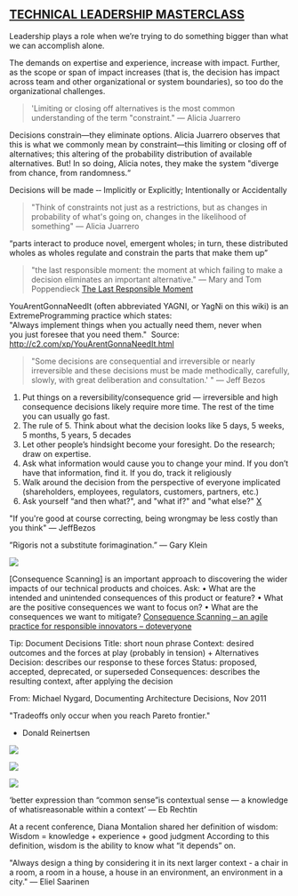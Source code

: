 ## [TECHNICAL LEADERSHIP MASTERCLASS](https://ruthmalan.com/Journal/2019/20190629SlideDocTechnicalLeadershipDecisions.pdf)

Leadership plays a role when we’re trying to do something bigger than what we can accomplish alone.

The demands on expertise and experience, increase with impact. Further, as the scope or span of impact increases (that is, the decision has impact across team and other organizational or system boundaries), so too do the organizational challenges.

> 'Limiting or closing off alternatives is the most common understanding of the term "constraint."
>— Alicia Juarrero

Decisions constrain—they eliminate options. Alicia Juarrero observes that this is what we commonly mean by constraint—this limiting or closing off of alternatives; this altering of the probability distribution of available alternatives. But! In so doing, Alicia notes, they make the system "diverge from chance, from randomness.“

Decisions will be made ‐‐ Implicitly or Explicitly; Intentionally or Accidentally

>"Think of constraints not just as a restrictions, but as changes in probability of what's going on, changes in the likelihood of something" 
>— Alicia Juarrero

“parts interact to produce novel, emergent wholes; in turn, these distributed wholes as wholes regulate and constrain the parts that make them up”

>"the last responsible moment: the moment at which failing
to make a decision eliminates an important alternative."
>— Mary and Tom Poppendieck
>[The Last Responsible Moment](https://blog.codinghorror.com/the-last-responsible-moment/)

YouArentGonnaNeedIt (often abbreviated YAGNI, or YagNi on this wiki) is an ExtremeProgramming practice which states: "Always implement things when you actually need them, never when  you just foresee that you need them."  
Source: http://c2.com/xp/YouArentGonnaNeedIt.html

>"Some decisions are consequential and irreversible or
nearly irreversible and these decisions must be made methodically, carefully, slowly, with great deliberation and consultation.' "
— Jeff Bezos

1. Put things on a reversibility/consequence grid — irreversible and high consequence decisions likely require more time. The rest of the time you can usually go fast.
2. The rule of 5. Think about what the decision looks like 5 days, 5 weeks, 5 months, 5 years, 5 decades
3. Let other people’s hindsight become your foresight. Do the research; draw on expertise.
4. Ask what information would cause you to change your mind. If you don’t have that information, find it. If you do, track it religiously
5. Walk around the decision from the perspective of everyone implicated (shareholders, employees, regulators, customers, partners, etc.)
6. Ask yourself “and then what?", and "what if?" and "what else?"
[X](https://twitter.com/farnamstreet/status/1026105498372845571)

"If you're good at course correcting, being wrongmay be less costly than you think" — JeffBezos

”Rigoris not a substitute forimagination.” ― Gary Klein

![](https://i.imgur.com/TJakq7f.png)

[Consequence Scanning] is an important approach to discovering the wider impacts of our technical products and choices. Ask: 
• What are the intended and unintended consequences of this product or feature? 
• What are the positive consequences we want to focus on? 
• What are the consequences we want to mitigate? 
[Consequence Scanning – an agile practice for responsible innovators – doteveryone](https://doteveryone.org.uk/project/consequence-scanning/)

Tip: Document Decisions 
Title: short noun phrase
Context: desired outcomes and the forces at play
(probably in tension) + Alternatives
Decision: describes our response to these forces
Status: proposed, accepted, deprecated, or superseded
Consequences: describes the resulting context, after
applying the decision

From: Michael Nygard, Documenting Architecture Decisions, Nov 2011

"Tradeoffs only occur when you reach Pareto frontier."
- Donald Reinertsen

![](https://i.imgur.com/oR08gMF.png)

![](https://i.imgur.com/VE2xaW9.png)

![](https://i.imgur.com/d0BeoRg.png)

‘better expression than “common sense”is contextual sense — a knowledge of whatisreasonable within a context’ — Eb Rechtin

At a recent conference, Diana Montalion shared her definition of wisdom: Wisdom = knowledge + experience + good judgment According to this definition, wisdom is the ability to know what “it depends” on.

"Always design a thing by considering it in its next larger context - a chair in a room, a room in a house, a house in an environment, an environment in a city."
— Eliel Saarinen

